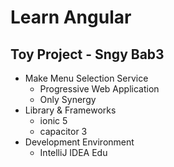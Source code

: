 # Learn Angular

## Toy Project - Sngy Bab3
- Make Menu Selection Service
    - Progressive Web Application
    - Only Synergy
- Library & Frameworks
    - ionic 5
    - capacitor 3
- Development Environment
    - IntelliJ IDEA Edu
